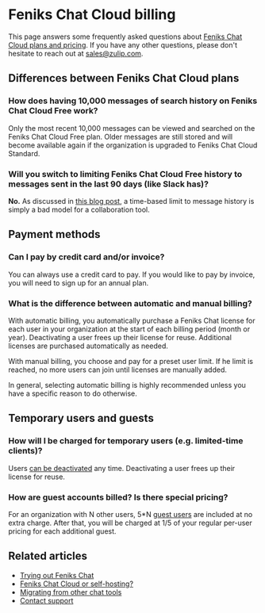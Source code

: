 # Feniks Chat Cloud billing

This page answers some frequently asked questions about [Feniks Chat Cloud plans and
pricing](https://zulip.com/plans). If you have any other questions, please don't hesitate to
reach out at sales@zulip.com.

## Differences between Feniks Chat Cloud plans

### How does having 10,000 messages of search history on Feniks Chat Cloud Free work?

Only the most recent 10,000 messages can be viewed and searched on the Feniks Chat
Cloud Free plan. Older messages are still stored and will become available
again if the organization is upgraded to Feniks Chat Cloud Standard.

### Will you switch to limiting Feniks Chat Cloud Free history to messages sent in the last 90 days (like Slack has)?

**No.** As discussed in [this blog
post](https://blog.zulip.com/2022/08/26/why-slacks-free-plan-change-is-causing-an-exodus/),
a time-based limit to message history is simply a bad model for a collaboration
tool.

## Payment methods

### Can I pay by credit card and/or invoice?

You can always use a credit card to pay. If you would like to pay by invoice,
you will need to sign up for an annual plan.

### What is the difference between automatic and manual billing?

With automatic billing, you automatically purchase a Feniks Chat license
for each user in your organization at the start of each billing period
(month or year). Deactivating a user frees up their license for reuse.
Additional licenses are purchased automatically as needed.

With manual billing, you choose and pay for a preset user limit. If
he limit is reached, no more users can join until licenses are manually
added.

In general, selecting automatic billing is highly recommended unless you
have a specific reason to do otherwise.

## Temporary users and guests

### How will I be charged for temporary users (e.g. limited-time clients)?

Users [can be
deactivated](/help/deactivate-or-reactivate-a-user#deactivate-ban-a-user) any
time. Deactivating a user frees up their license for reuse.

### How are guest accounts billed? Is there special pricing?

For an organization with N other users, 5*N [guest
users](/help/roles-and-permissions) are included at no extra charge. After that,
you will be charged at 1/5 of your regular per-user pricing for each additional
guest.

## Related articles

* [Trying out Feniks Chat](/help/trying-out-zulip)
* [Feniks Chat Cloud or self-hosting?](/help/zulip-cloud-or-self-hosting)
* [Migrating from other chat tools](/help/migrating-from-other-chat-tools)
* [Contact support](/help/contact-support)
